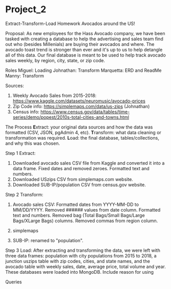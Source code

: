 # Project_2
Extract-Transform-Load Homework
Avocados around the US!

Proposal: As new employees for the Hass Avocado company, we have been tasked with creating a database to help the advertising and sales team find out who (besides Millenials) are buying their avocados and where. The avocado toast trend is stronger than ever and it's up to us to help detangle all of this data. Our final database is meant to be used to help track avocado sales weekly, by region, city, state, or zip code.

Roles
Miguel: Loading
Johnathan: Transform
Marquetta: ERD and ReadMe
Manny: Transform


Sources:
1. Weekly Avocado Sales from 2015-2018: https://www.kaggle.com/datasets/neuromusic/avocado-prices
2. Zip Code info: https://simplemaps.com/data/us-zips (Johnathan)
3. Census info: https://www.census.gov/data/tables/time-series/demo/popest/2010s-total-cities-and-towns.html 

The Process
**E**xtract: your original data sources and how the data was formatted (CSV, JSON, pgAdmin 4, etc).
**T**ransform: what data cleaning or transformation was required.
**L**oad: the final database, tables/collections, and why this was chosen.


Step 1 Extract:
1. Downloaded avocado sales CSV file from Kaggle and converted it into a data frame. Fixed dates and removed zeroes. Formatted text and numbers.
2. Downloaded USzips CSV from simplemaps.com website. 
3. Downloaded SUB-IP/population CSV from census.gov website. 

Step 2 Transform: 
1.	Avocado sales CSV: Formatted dates from YYYY-MM-DD to MM/DD/YYYY. Removed ###### values from date column. Formatted text and numbers. Removed bag (Total Bags/Small Bags/Large Bags/XLarge Bags) columns. Removed commas from region column. 

2.	simplemaps
3.	SUB-IP: renamed to "population". 

Step 3 Load:
After extracting and transforming the data, we were left with three data frames: population with city populations from 2015 to 2018, a junction uszips table with zip codes, cities, and state names, and the avocado table with weekly sales, date, average price, total volume and year. These databases were loaded into MongoDB. Include reason for using 

Queries
